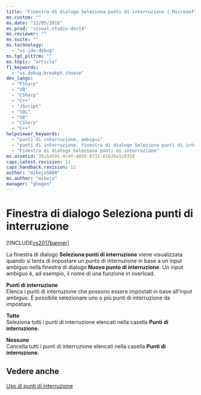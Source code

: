 ```yaml
---
title: "Finestra di dialogo Seleziona punti di interruzione | Microsoft Docs"
ms.custom: ""
ms.date: "12/05/2016"
ms.prod: "visual-studio-dev14"
ms.reviewer: ""
ms.suite: ""
ms.technology: 
  - "vs-ide-debug"
ms.tgt_pltfrm: ""
ms.topic: "article"
f1_keywords: 
  - "vs.debug.breakpt.choose"
dev_langs: 
  - "FSharp"
  - "VB"
  - "CSharp"
  - "C++"
  - "JScript"
  - "SQL"
  - "VB"
  - "CSharp"
  - "C++"
helpviewer_keywords: 
  - "punti di interruzione, ambigui"
  - "punti di interruzione, finestra di dialogo Seleziona punti di interruzione"
  - "Finestra di dialogo Seleziona punti di interruzione"
ms.assetid: 35cbd591-4c4f-4035-8731-8162ba1c8318
caps.latest.revision: 11
caps.handback.revision: 11
author: "mikejo5000"
ms.author: "mikejo"
manager: "ghogen"
---
```

# Finestra di dialogo Seleziona punti di interruzione
[!INCLUDE[vs2017banner](../code-quality/includes/vs2017banner.md)]

La finestra di dialogo **Seleziona punti di interruzione** viene visualizzata quando si tenta di impostare un punto di interruzione in base a un input ambiguo nella finestra di dialogo **Nuovo punto di interruzione**.  Un input ambiguo è, ad esempio, il nome di una funzione in overload.  
  
 **Punti di interruzione**  
 Elenca i punti di interruzione che possono essere impostati in base all'input ambiguo.  È possibile selezionare uno o più punti di interruzione da impostare.  
  
 **Tutte**  
 Seleziona tutti i punti di interruzione elencati nella casella **Punti di interruzione**.  
  
 **Nessuno**  
 Cancella tutti i punti di interruzione elencati nella casella **Punti di interruzione**.  
  
## Vedere anche  
 [Uso di punti di interruzione](../debugger/using-breakpoints.md)